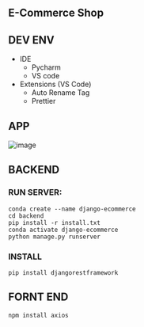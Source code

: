 ## E-Commerce Shop



## DEV ENV

- IDE 
  - Pycharm
  - VS code
- Extensions (VS Code)
  - Auto Rename Tag
  - Prettier


## APP
![image](https://github.com/Mehedee-Hassan/e-commerce/assets/7868774/72d2f139-426e-46ac-abd3-3a9acdcc0964)


## BACKEND
### RUN SERVER:

```commandline
conda create --name django-ecommerce
cd backend
pip install -r install.txt
conda activate django-ecommerce
python manage.py runserver
```
### INSTALL 
```
pip install djangorestframework 
```


## FORNT END 

```
npm install axios
```